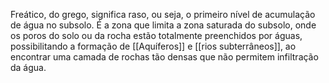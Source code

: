 Freático, do grego, significa raso, ou seja, o primeiro nível de acumulação de água no subsolo. É a zona que limita a zona saturada do subsolo, onde os poros do solo ou da rocha estão totalmente preenchidos por águas, possibilitando a formação de [[Aquíferos]] e [[rios subterrâneos]], ao encontrar uma camada de rochas tão densas que não permitem infiltração da água.